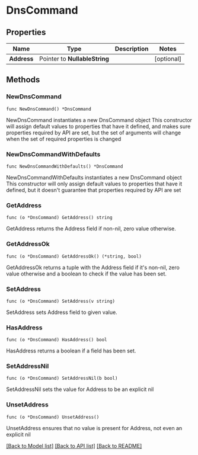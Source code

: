# DnsCommand

## Properties

Name | Type | Description | Notes
------------ | ------------- | ------------- | -------------
**Address** | Pointer to **NullableString** |  | [optional] 

## Methods

### NewDnsCommand

`func NewDnsCommand() *DnsCommand`

NewDnsCommand instantiates a new DnsCommand object
This constructor will assign default values to properties that have it defined,
and makes sure properties required by API are set, but the set of arguments
will change when the set of required properties is changed

### NewDnsCommandWithDefaults

`func NewDnsCommandWithDefaults() *DnsCommand`

NewDnsCommandWithDefaults instantiates a new DnsCommand object
This constructor will only assign default values to properties that have it defined,
but it doesn't guarantee that properties required by API are set

### GetAddress

`func (o *DnsCommand) GetAddress() string`

GetAddress returns the Address field if non-nil, zero value otherwise.

### GetAddressOk

`func (o *DnsCommand) GetAddressOk() (*string, bool)`

GetAddressOk returns a tuple with the Address field if it's non-nil, zero value otherwise
and a boolean to check if the value has been set.

### SetAddress

`func (o *DnsCommand) SetAddress(v string)`

SetAddress sets Address field to given value.

### HasAddress

`func (o *DnsCommand) HasAddress() bool`

HasAddress returns a boolean if a field has been set.

### SetAddressNil

`func (o *DnsCommand) SetAddressNil(b bool)`

 SetAddressNil sets the value for Address to be an explicit nil

### UnsetAddress
`func (o *DnsCommand) UnsetAddress()`

UnsetAddress ensures that no value is present for Address, not even an explicit nil

[[Back to Model list]](../README.md#documentation-for-models) [[Back to API list]](../README.md#documentation-for-api-endpoints) [[Back to README]](../README.md)


